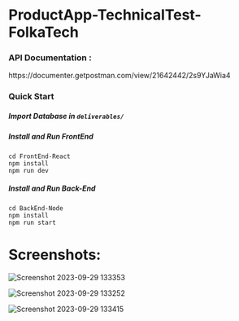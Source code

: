 # ProductApp-TechnicalTest-FolkaTech
<h3>API Documentation : </h3>
https://documenter.getpostman.com/view/21642442/2s9YJaWia4

<h3>Quick Start</h5>
<h5>Import Database in <code>deliverables/</code></h5>
<h5>Install and Run FrontEnd</h5>
<code>cd FrontEnd-React</code> <br/>
<code>npm install</code> <br/>
<code>npm run dev</code>

<h5>Install and Run Back-End</h5>
<code>cd BackEnd-Node</code> <br/>
<code>npm install</code> <br/>
<code>npm run start</code>

<h1>Screenshots:</h1>

![Screenshot 2023-09-29 133353](https://github.com/reihanms/ProductApp-TechnicalTest-FolkaTech/assets/88180616/555982d2-f1b7-4bbe-ab51-1a457c866c65)

![Screenshot 2023-09-29 133252](https://github.com/reihanms/ProductApp-TechnicalTest-FolkaTech/assets/88180616/dcc6096f-b982-41f3-9b91-6cd7384a23a0)

![Screenshot 2023-09-29 133415](https://github.com/reihanms/ProductApp-TechnicalTest-FolkaTech/assets/88180616/66371ebd-5802-4d66-a32d-592a6ba7f8a8)
